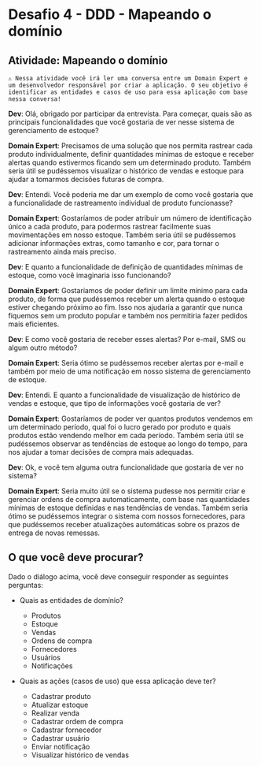 # Desafio 4 - DDD - Mapeando o domínio

## Atividade: Mapeando o domínio

    ⚠️ Nessa atividade você irá ler uma conversa entre um Domain Expert e um desenvolvedor responsável por criar a aplicação. O seu objetivo é identificar as entidades e casos de uso para essa aplicação com base nessa conversa!


**Dev**: Olá, obrigado por participar da entrevista. Para começar, quais são as principais funcionalidades que você gostaria de ver nesse sistema de gerenciamento de estoque?

**Domain Expert**: Precisamos de uma solução que nos permita rastrear cada produto individualmente, definir quantidades mínimas de estoque e receber alertas quando estivermos ficando sem um determinado produto. Também seria útil se pudéssemos visualizar o histórico de vendas e estoque para ajudar a tomarmos decisões futuras de compra.

**Dev**: Entendi. Você poderia me dar um exemplo de como você gostaria que a funcionalidade de rastreamento individual de produto funcionasse?

**Domain Expert**: Gostaríamos de poder atribuir um número de identificação único a cada produto, para podermos rastrear facilmente suas movimentações em nosso estoque. Também seria útil se pudéssemos adicionar informações extras, como tamanho e cor, para tornar o rastreamento ainda mais preciso.

**Dev**:  E quanto a funcionalidade de definição de quantidades mínimas de estoque, como você imaginaria isso funcionando?

**Domain Expert**: Gostaríamos de poder definir um limite mínimo para cada produto, de forma que pudéssemos receber um alerta quando o estoque estiver chegando próximo ao fim. Isso nos ajudaria a garantir que nunca fiquemos sem um produto popular e também nos permitiria fazer pedidos mais eficientes.

**Dev**: E como você gostaria de receber esses alertas? Por e-mail, SMS ou algum outro método?

**Domain Expert**: Seria ótimo se pudéssemos receber alertas por e-mail e também por meio de uma notificação em nosso sistema de gerenciamento de estoque.

**Dev**: Entendi. E quanto a funcionalidade de visualização de histórico de vendas e estoque, que tipo de informações você gostaria de ver?

**Domain Expert**: Gostaríamos de poder ver quantos produtos vendemos em um determinado período, qual foi o lucro gerado por produto e quais produtos estão vendendo melhor em cada período. Também seria útil se pudéssemos observar as tendências de estoque ao longo do tempo, para nos ajudar a tomar decisões de compra mais adequadas.

**Dev**:  Ok, e você tem alguma outra funcionalidade que gostaria de ver no sistema?

**Domain Expert**: Seria muito útil se o sistema pudesse nos permitir criar e gerenciar ordens de compra automaticamente, com base nas quantidades mínimas de estoque definidas e nas tendências de vendas. Também seria ótimo se pudéssemos integrar o sistema com nossos fornecedores, para que pudéssemos receber atualizações automáticas sobre os prazos de entrega de novas remessas.

## O que você deve procurar?

Dado o diálogo acima, você deve conseguir responder as seguintes perguntas:

- Quais as entidades de domínio?
    - Produtos
    - Estoque
    - Vendas
    - Ordens de compra
    - Fornecedores
    - Usuários
    - Notificações

- Quais as ações (casos de uso) que essa aplicação deve ter?
    - Cadastrar produto
    - Atualizar estoque
    - Realizar venda
    - Cadastrar ordem de compra
    - Cadastrar fornecedor
    - Cadastrar usuário
    - Enviar notificação
    - Visualizar histórico de vendas
